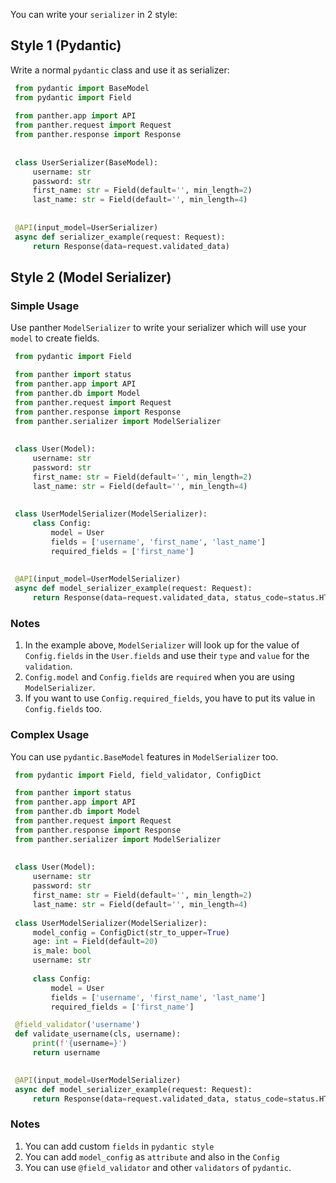 You can write your `serializer` in 2 style:


## Style 1 (Pydantic)
Write a normal `pydantic` class and use it as serializer:

   ```python
    from pydantic import BaseModel
    from pydantic import Field
    
    from panther.app import API
    from panther.request import Request
    from panther.response import Response
    
    
    class UserSerializer(BaseModel):
        username: str
        password: str
        first_name: str = Field(default='', min_length=2)
        last_name: str = Field(default='', min_length=4)
    
    
    @API(input_model=UserSerializer)
    async def serializer_example(request: Request):
        return Response(data=request.validated_data)
   ```

## Style 2 (Model Serializer)
### Simple Usage

Use panther `ModelSerializer` to write your serializer which will use your `model` to create fields.

   ```python
    from pydantic import Field

    from panther import status
    from panther.app import API
    from panther.db import Model
    from panther.request import Request
    from panther.response import Response
    from panther.serializer import ModelSerializer
    
    
    class User(Model):
        username: str
        password: str
        first_name: str = Field(default='', min_length=2)
        last_name: str = Field(default='', min_length=4)
    
    
    class UserModelSerializer(ModelSerializer):
        class Config:
            model = User
            fields = ['username', 'first_name', 'last_name']
            required_fields = ['first_name']
    
    
    @API(input_model=UserModelSerializer)
    async def model_serializer_example(request: Request):
        return Response(data=request.validated_data, status_code=status.HTTP_202_ACCEPTED)
   ```

### Notes
1. In the example above, `ModelSerializer` will look up for the value of `Config.fields` in the `User.fields` and use their `type` and `value` for the `validation`.
2. `Config.model` and `Config.fields` are `required` when you are using `ModelSerializer`.
3. If you want to use `Config.required_fields`, you have to put its value in `Config.fields` too.



### Complex Usage

You can use `pydantic.BaseModel` features in `ModelSerializer` too.

   ```python
    from pydantic import Field, field_validator, ConfigDict

    from panther import status
    from panther.app import API
    from panther.db import Model
    from panther.request import Request
    from panther.response import Response
    from panther.serializer import ModelSerializer
    
    
    class User(Model):
        username: str
        password: str
        first_name: str = Field(default='', min_length=2)
        last_name: str = Field(default='', min_length=4)
    
    class UserModelSerializer(ModelSerializer):
        model_config = ConfigDict(str_to_upper=True)
        age: int = Field(default=20)
        is_male: bool
        username: str
    
        class Config:
            model = User
            fields = ['username', 'first_name', 'last_name']
            required_fields = ['first_name']

    @field_validator('username')
    def validate_username(cls, username):
        print(f'{username=}')
        return username

    
    @API(input_model=UserModelSerializer)
    async def model_serializer_example(request: Request):
        return Response(data=request.validated_data, status_code=status.HTTP_202_ACCEPTED)
   ```

### Notes
1. You can add custom `fields` in `pydantic style` 
2. You can add `model_config` as `attribute` and also in the `Config`
3. You can use `@field_validator` and other `validators` of `pydantic`.
 

